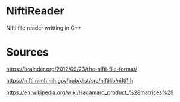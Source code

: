 # NiftiReader
Nifti file reader writting in C++

# Sources
https://brainder.org/2012/09/23/the-nifti-file-format/

https://nifti.nimh.nih.gov/pub/dist/src/niftilib/nifti1.h

https://en.wikipedia.org/wiki/Hadamard_product_%28matrices%29
